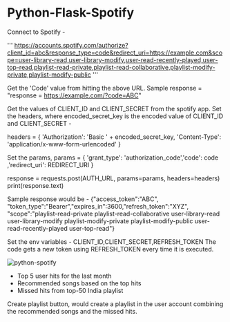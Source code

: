 # Python-Flask-Spotify

Connect to Spotify - 

'''
https://accounts.spotify.com/authorize?client_id=abc&response_type=code&redirect_uri=https://example.com&scope=user-library-read,user-library-modify,user-read-recently-played,user-top-read,playlist-read-private,playlist-read-collaborative,playlist-modify-private,playlist-modify-public
'''

Get the 'Code' value from hitting the above URL.
Sample response = "response = https://example.com/?code=ABC"

Get the values of CLIENT_ID and CLIENT_SECRET from the spotify app.
Set the headers, where encoded_secret_key is the encoded value of CLIENT_ID and CLIENT_SECRET - 

headers = {
    'Authorization': 'Basic ' + encoded_secret_key,
    'Content-Type': 'application/x-www-form-urlencoded'
}

Set the params,
params = {
    'grant_type': 'authorization_code','code': code ,'redirect_uri': REDIRECT_URI
}

response = requests.post(AUTH_URL, params=params, headers=headers)
print(response.text)

Sample response would be -
{"access_token":"ABC",
"token_type":"Bearer","expires_in":3600,"refresh_token":"XYZ",
"scope":"playlist-read-private playlist-read-collaborative user-library-read user-library-modify playlist-modify-private playlist-modify-public user-read-recently-played user-top-read"}

Set the env variables - CLIENT_ID,CLIENT_SECRET,REFRESH_TOKEN
The code gets a new token using REFRESH_TOKEN every time it is executed.

![python-spotify](https://user-images.githubusercontent.com/124445330/230706094-e81c4b42-64f5-4d44-9d0e-ced012a2f430.png)

- Top 5 user hits for the last month
- Recommended songs based on the top hits
- Missed hits from top-50 India playlist

Create playlist button, would create a playlist in the user account combining the recommended songs and the missed hits.
